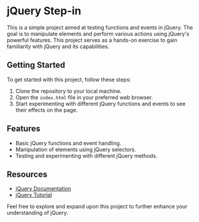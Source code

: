 # jQuery Step-in

This is a simple project aimed at testing functions and events in jQuery. The goal is to manipulate elements and perform various actions using jQuery's powerful features. This project serves as a hands-on exercise to gain familiarity with jQuery and its capabilities.

## Getting Started

To get started with this project, follow these steps:

1. Clone the repository to your local machine.
2. Open the `index.html` file in your preferred web browser.
3. Start experimenting with different jQuery functions and events to see their effects on the page.

## Features

- Basic jQuery functions and event handling.
- Manipulation of elements using jQuery selectors.
- Testing and experimenting with different jQuery methods.

## Resources

- [jQuery Documentation](https://api.jquery.com/)
- [jQuery Tutorial](https://www.w3schools.com/jquery/)

Feel free to explore and expand upon this project to further enhance your understanding of jQuery.